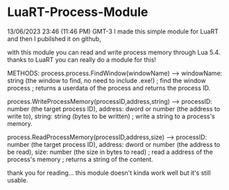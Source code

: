 # LuaRT-Process-Module
13/06/2023 23:46 (11:46 PM) GMT-3
I made this simple module for LuaRT and then I pubilshed it on github,

with this module you can read and write process memory through Lua 5.4.
thanks to LuaRT you can really do a module for this!

METHODS:
process.process.FindWindow(windowName) --> windowName: string (the window to find, no need to include .exe!)
; find the window process
; returns a userdata of the process and returns the process ID.

process.WriteProcessMemory(processID,address,string) --> processID: number (the target process ID), address: dword or number (the address to write to), string: string (bytes to be written)
; write a string to a process's memory.

process.ReadProcessMemory(processID,address,size) --> processID: number (the target process ID), address: dword or number (the address to be read), size: number (the size in bytes to read)
; read a address of the process's memory
; returns a string of the content.

thank you for reading... this module doesn't kinda work well but it's still usable.
